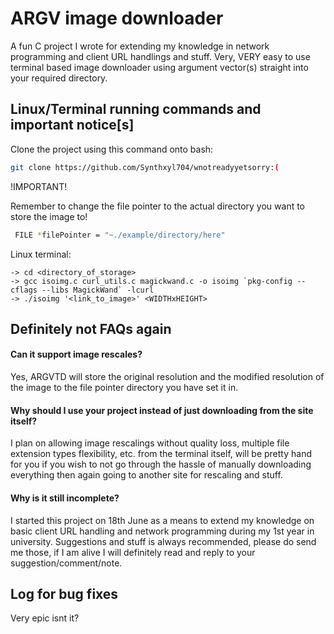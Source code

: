 
# ARGV image downloader
A fun C project I wrote for extending my knowledge in network programming and client URL handlings and stuff.
Very, VERY easy to use terminal based image downloader using argument vector(s) straight into your required directory.


## Linux/Terminal running commands and important notice[s]

Clone the project using this command onto bash:

```bash
git clone https://github.com/Synthxyl704/wnotreadyyetsorry:(
```

!IMPORTANT!

Remember to change the file pointer to the actual directory you want to store the image to!

```bash
 FILE *filePointer = "~./example/directory/here"
 ```

Linux terminal:
```
-> cd <directory_of_storage>
-> gcc isoimg.c curl_utils.c magickwand.c -o isoimg `pkg-config --cflags --libs MagickWand` -lcurl
-> ./isoimg '<link_to_image>' <WIDTHxHEIGHT>
```

## Definitely not FAQs again

#### Can it support image rescales?

Yes, ARGVTD will store the original resolution and the modified resolution of the image to the file pointer directory you have set it in.

#### Why should I use your project instead of just downloading from the site itself?

I plan on allowing image rescalings without quality loss, multiple file extension types flexibility, etc. from the terminal itself, will be pretty hand for you if you wish to not go through the hassle of manually downloading everything then again going to another site for rescaling and stuff.

#### Why is it still incomplete?

I started this project on 18th June as a means to extend my knowledge on basic client URL handling and network programming during my 1st year in university.
Suggestions and stuff is always recommended, please do send me those, if I am alive I will definitely read and reply to your suggestion/comment/note.

## Log for bug fixes

Very epic isnt it?

